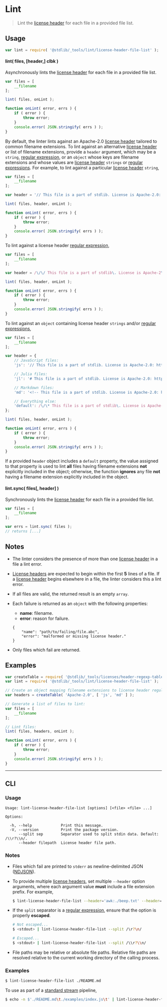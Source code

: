 <!--

@license Apache-2.0

Copyright (c) 2018 The Stdlib Authors.

Licensed under the Apache License, Version 2.0 (the "License");
you may not use this file except in compliance with the License.
You may obtain a copy of the License at

   http://www.apache.org/licenses/LICENSE-2.0

Unless required by applicable law or agreed to in writing, software
distributed under the License is distributed on an "AS IS" BASIS,
WITHOUT WARRANTIES OR CONDITIONS OF ANY KIND, either express or implied.
See the License for the specific language governing permissions and
limitations under the License.

-->

# Lint

> Lint the [license header][@stdlib/_tools/licenses/header] for each file in a provided file list.

<section class="usage">

## Usage

```javascript
var lint = require( '@stdlib/_tools/lint/license-header-file-list' );
```

#### lint( files, \[header,] clbk )

Asynchronously lints the [license header][@stdlib/_tools/licenses/header] for each file in a provided file list.

```javascript
var files = [
    __filename
];

lint( files, onLint );

function onLint( error, errs ) {
    if ( error ) {
        throw error;
    }
    console.error( JSON.stringify( errs ) );
}
```

By default, the linter lints against an Apache-2.0 [license header][@stdlib/_tools/licenses/header] tailored to common filename extensions. To lint against an alternative [license header][@stdlib/_tools/licenses/header] or list of filename extensions, provide a `header` argument, which may be a `string`, [regular expression][mdn-regexp], or an `object` whose keys are filename extensions and whose values are [license header][@stdlib/_tools/licenses/header] `strings` or [regular expressions][mdn-regexp]. For example, to lint against a particular [license header][@stdlib/_tools/licenses/header] `string`,

```javascript
var files = [
    __filename
];

var header = '// This file is a part of stdlib. License is Apache-2.0: http://www.apache.org/licenses/LICENSE-2.0';

lint( files, header, onLint );

function onLint( error, errs ) {
    if ( error ) {
        throw error;
    }
    console.error( JSON.stringify( errs ) );
}
```

To lint against a license header [regular expression][mdn-regexp],

```javascript
var files = [
    __filename
];

var header = /\/\/ This file is a part of stdlib\. License is Apache-2\.0: http:\/\/www\.apache\.org\/licenses\/LICENSE-2\.0/;

lint( files, header, onLint );

function onLint( error, errs ) {
    if ( error ) {
        throw error;
    }
    console.error( JSON.stringify( errs ) );
}
```

To lint against an `object` containing license header `strings` and/or [regular expressions][mdn-regexp],

```javascript
var files = [
    __filename
];

var header = {
    // JavaScript files:
    'js': '// This file is a part of stdlib. License is Apache-2.0: http://www.apache.org/licenses/LICENSE-2.0',

    // Julia files:
    'jl': '# This file is a part of stdlib. License is Apache-2.0: http://www.apache.org/licenses/LICENSE-2.0',

    // Markdown files:
    'md': '<!-- This file is a part of stdlib. License is Apache-2.0: http://www.apache.org/licenses/LICENSE-2.0 -->',

    // Everything else:
    'default': /\/\* This file is a part of stdlib\. License is Apache-2\.0: http:\/\/www\.apache\.org\/licenses\/LICENSE-2\.0 \*\//
};

lint( files, header, onLint );

function onLint( error, errs ) {
    if ( error ) {
        throw error;
    }
    console.error( JSON.stringify( errs ) );
}
```

If a provided `header` object includes a `default` property, the value assigned to that property is used to lint **all** files having filename extensions **not** explicitly included in the object; otherwise, the function **ignores** any file **not** having a filename extension explicitly included in the object.

#### lint.sync( files\[, header] )

Synchronously lints the [license header][@stdlib/_tools/licenses/header] for each file in a provided file list.

```javascript
var files = [
    __filename
];

var errs = lint.sync( files );
// returns [...]
```

</section>

<!-- /.usage -->

<section class="notes">

## Notes

-   The linter considers the presence of more than one [license header][@stdlib/_tools/licenses/header] in a file a lint error.

-   [License headers][@stdlib/_tools/licenses/header] are expected to begin within the first **5** lines of a file. If a [license header][@stdlib/_tools/licenses/header] begins elsewhere in a file, the linter considers this a lint error.

-   If all files are valid, the returned result is an empty `array`.

-   Each failure is returned as an `object` with the following properties:

    -   **name**: filename.
    -   **error**: reason for failure.

    ```text
    {
        "name": "path/to/failing/file.abc",
        "error": "malformed or missing license header."
    }
    ```

-   Only files which fail are returned.

</section>

<!-- /.notes -->

<section class="examples">

## Examples

<!-- eslint no-undef: "error" -->

```javascript
var createTable = require( '@stdlib/_tools/licenses/header-regexp-table' );
var lint = require( '@stdlib/_tools/lint/license-header-file-list' );

// Create an object mapping filename extensions to license header regular expressions:
var headers = createTable( 'Apache-2.0', [ 'js', 'md' ] );

// Generate a list of files to lint:
var files = [
    __filename
];

// Lint files:
lint( files, headers, onLint );

function onLint( error, errs ) {
    if ( error ) {
        throw error;
    }
    console.error( JSON.stringify( errs ) );
}
```

</section>

<!-- /.examples -->

* * *

<section class="cli">

## CLI

<section class="usage">

### Usage

```text
Usage: lint-license-header-file-list [options] [<file> <file> ...]

Options:

  -h, --help             Print this message.
  -V, --version          Print the package version.
      --split sep        Separator used to split stdin data. Default: /\\r?\\n/.
      --header filepath  License header file path.
```

</section>

<!-- /.usage -->

<section class="notes">

### Notes

-   Files which fail are printed to `stderr` as newline-delimited JSON ([NDJSON][ndjson]).

-   To provide multiple [license headers][@stdlib/_tools/licenses/header], set multiple `--header` option arguments, where each argument value **must** include a file extension prefix. For example,

    <!-- run-disable -->

    ```bash
    $ lint-license-header-file-list --header='awk:./beep.txt' --header='js:./boop.txt' --header='default:./foo.txt' ./README.md
    ```

-   If the `split` separator is a [regular expression][mdn-regexp], ensure that the option is properly **escaped**.

    <!-- run-disable -->

    ```bash
    # Not escaped...
    $ <stdout> | lint-license-header-file-list --split /\r?\n/

    # Escaped...
    $ <stdout> | lint-license-header-file-list --split /\\r?\\n/
    ```

-   File paths may be relative or absolute file paths. Relative file paths are resolved relative to the current working directory of the calling process.

</section>

<!-- /.notes -->

<section class="examples">

### Examples

```bash
$ lint-license-header-file-list ./README.md
```

To use as part of a [standard stream][standard-stream] pipeline,

```bash
$ echo -n $'./README.md\t./examples/index.js\t' | lint-license-header-file-list --split /\\t/
```

</section>

<!-- /.examples -->

</section>

<!-- /.cli -->

<!-- Section for related `stdlib` packages. Do not manually edit this section, as it is automatically populated. -->

<section class="related">

</section>

<!-- /.related -->

<!-- Section for all links. Make sure to keep an empty line after the `section` element and another before the `/section` close. -->

<section class="links">

[ndjson]: http://ndjson.org/

[mdn-regexp]: https://developer.mozilla.org/en-US/docs/Web/JavaScript/Guide/Regular_Expressions

[standard-stream]: http://en.wikipedia.org/wiki/Pipeline_%28Unix%29

[@stdlib/_tools/licenses/header]: https://github.com/stdlib-js/stdlib/tree/develop/lib/node_modules/%40stdlib/_tools/licenses/header

</section>

<!-- /.links -->
